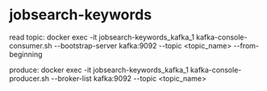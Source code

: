 # jobsearch-keywords


read topic:
docker exec -it jobsearch-keywords_kafka_1 kafka-console-consumer.sh --bootstrap-server kafka:9092 --topic <topic_name> --from-beginning

produce:
docker exec -it jobsearch-keywords_kafka_1 kafka-console-producer.sh --broker-list kafka:9092 --topic <topic_name>